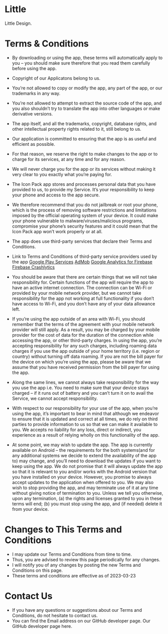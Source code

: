 # Little
Little Design.

# Terms & Conditions

- By downloading or using the app, these terms will automatically apply to you – you should make sure therefore that you read them carefully before using the app. 
- Copyright of our Applicatons belong to us.  
- You’re not allowed to copy or modify the app, any part of the app, or our trademarks in any way. 
- You’re not allowed to attempt to extract the source code of the app, and you also shouldn’t try to translate the app into other languages or make derivative versions. 
- The app itself, and all the trademarks, copyright, database rights, and other intellectual property rights related to it, still belong to us.
- Our application is committed to ensuring that the app is as useful and efficient as possible. 
- For that reason, we reserve the right to make changes to the app or to charge for its services, at any time and for any reason. 
- We will never charge you for the app or its services without making it very clear to you exactly what you’re paying for.
- The Icon Pack app stores and processes personal data that you have provided to us, to provide my Service. It’s your responsibility to keep your phone and access to the app secure. 
- We therefore recommend that you do not jailbreak or root your phone, which is the process of removing software restrictions and limitations imposed by the official operating system of your device. It could make your phone vulnerable to malware/viruses/malicious programs, compromise your phone’s security features and it could mean that the Icon Pack app won’t work properly or at all.
- The app does use third-party services that declare their Terms and Conditions.
- Link to Terms and Conditions of third-party service providers used by the app
[Google Play Services](https://policies.google.com/terms)
[AdMob](https://developers.google.com/admob/terms)
[Google Analytics for Firebase](https://firebase.google.com/terms/analytics)
[Firebase Crashlytics](https://firebase.google.com/terms/crashlytics)

- You should be aware that there are certain things that we will not take responsibility for. Certain functions of the app will require the app to have an active internet connection. The connection can be Wi-Fi or provided by your mobile network provider, but we cannot take responsibility for the app not working at full functionality if you don’t have access to Wi-Fi, and you don’t have any of your data allowance left.
- If you’re using the app outside of an area with Wi-Fi, you should remember that the terms of the agreement with your mobile network provider will still apply. As a result, you may be charged by your mobile provider for the cost of data for the duration of the connection while accessing the app, or other third-party charges. In using the app, you’re accepting responsibility for any such charges, including roaming data charges if you use the app outside of your home territory (i.e. region or country) without turning off data roaming. If you are not the bill payer for the device on which you’re using the app, please be aware that we assume that you have received permission from the bill payer for using the app.
- Along the same lines, we cannot always take responsibility for the way you use the app i.e. You need to make sure that your device stays charged – if it runs out of battery and you can’t turn it on to avail the Service, we cannot accept responsibility.
- With respect to our responsibility for your use of the app, when you’re using the app, it’s important to bear in mind that although we endeavor to ensure that it is updated and correct at all times, we do rely on third parties to provide information to us so that we can make it available to you. We accepts no liability for any loss, direct or indirect, you experience as a result of relying wholly on this functionality of the app.
- At some point, we may wish to update the app. The app is currently available on Android – the requirements for the both systems(and for any additional systems we decide to extend the availability of the app to) may change, and you’ll need to download the updates if you want to keep using the app. We do not promise that it will always update the app so that it is relevant to you and/or works with the Android version that you have installed on your device. However, you promise to always accept updates to the application when offered to you. We may also wish to stop providing the app, and may terminate use of it at any time without giving notice of termination to you. Unless we tell you otherwise, upon any termination, (a) the rights and licenses granted to you in these terms will end; (b) you must stop using the app, and (if needed) delete it from your device.



# Changes to This Terms and Conditions
- I may update our Terms and Conditions from time to time. 
- Thus, you are advised to review this page periodically for any changes. 
- I will notify you of any changes by posting the new Terms and Conditions on this page.
- These terms and conditions are effective as of 2023-03-23



# Contact Us
- If you have any questions or suggestions about our Terms and Conditions, do not hesitate to contact us.
- You can find the Email address on our GitHub developer page. Our GitHub developer page here.









